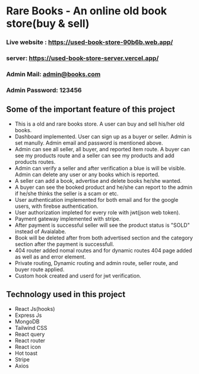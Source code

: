 # Rare Books - An online old book store(buy & sell)

### Live website : https://used-book-store-90b6b.web.app/
### server: https://used-book-store-server.vercel.app/

### Admin Mail: admin@books.com
### Admin Password: 123456

## Some of the important feature of this project

* This is a old and rare books store. A user can buy and sell his/her old books.
* Dashboard implemented. User can sign up as a buyer or seller. Admin is set manully. Admin email and password is mentioned above.
* Admin can see all seller, all buyer, and reported item route. A buyer can see my products route and a seller can see my products and add products routes.
* Admin can verify a seller and after verification a blue is will be visible. Admin can delete any user or any books which is reported.
* A seller can add a book, advertise and delete books he/she wanted.
* A buyer can see the booked product and he/she can report to the admin if he/she thinks the seller is a scam or etc.
* User authentication implemented for both email and for the google users, with firebse authentication.
* User authorization impleted for every role with jwt(json web token).
* Payment gateway implemented with stripe.
* After payment is successful seller will see the product status is "SOLD" instead of Avaialabe.
* Book will be deleted after from both advertised section and the category section after the payment is successfull.
* 404 router added nomal routes and for dynamic routes 404 page added as well as and error element.
* Private routing, Dynamic routing and admin route, seller route, and buyer route applied.
* Custom hook created and userd for jwt verification.

## Technology used in this project
* React Js(hooks)
* Express Js
* MongoDB
* Tailwind CSS
* React query
* React router
* React icon
* Hot toast
* Stripe
* Axios



